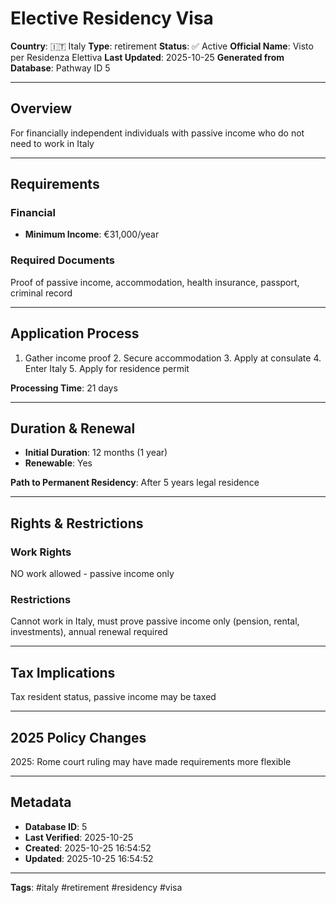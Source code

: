 # Elective Residency Visa

**Country**: 🇮🇹 Italy
**Type**: retirement
**Status**: ✅ Active
**Official Name**: Visto per Residenza Elettiva
**Last Updated**: 2025-10-25
**Generated from Database**: Pathway ID 5

---

## Overview

For financially independent individuals with passive income who do not need to work in Italy

---

## Requirements

### Financial
- **Minimum Income**: €31,000/year

### Required Documents
Proof of passive income, accommodation, health insurance, passport, criminal record

---

## Application Process

1. Gather income proof 2. Secure accommodation 3. Apply at consulate 4. Enter Italy 5. Apply for residence permit

**Processing Time**: 21 days

---

## Duration & Renewal

- **Initial Duration**: 12 months (1 year)
- **Renewable**: Yes

**Path to Permanent Residency**: After 5 years legal residence

---

## Rights & Restrictions

### Work Rights
NO work allowed - passive income only

### Restrictions
Cannot work in Italy, must prove passive income only (pension, rental, investments), annual renewal required

---

## Tax Implications

Tax resident status, passive income may be taxed

---

## 2025 Policy Changes

2025: Rome court ruling may have made requirements more flexible

---

## Metadata

- **Database ID**: 5
- **Last Verified**: 2025-10-25
- **Created**: 2025-10-25 16:54:52
- **Updated**: 2025-10-25 16:54:52

---

**Tags**: #italy #retirement #residency #visa